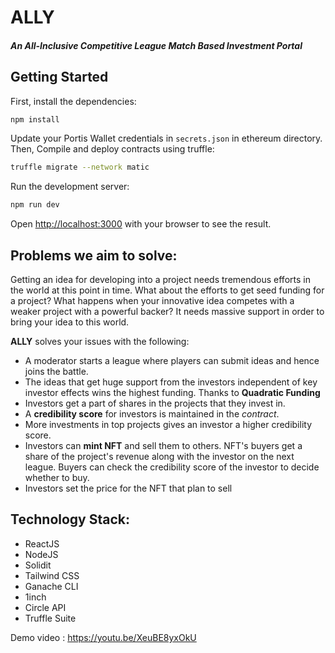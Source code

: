 # ALLY
##### An All-Inclusive Competitive League Match Based Investment Portal
####



## Getting Started

First, install the dependencies:

```bash
npm install
```

Update your Portis Wallet credentials in ```secrets.json``` in ethereum directory. Then, Compile and deploy contracts using truffle:

```bash
truffle migrate --network matic
```

Run the development server:

```bash
npm run dev
```

Open [http://localhost:3000](http://localhost:3000) with your browser to see the result.

## Problems we aim to solve:

Getting an idea for developing into a project needs tremendous efforts in the world at this point in time. What about the efforts to get seed funding for a project? What happens when your innovative idea competes with a weaker project with a powerful backer? It needs massive support in order to bring your idea to this world. 

**ALLY** solves your issues with the following:

* A moderator starts a league where players can submit ideas and hence joins the battle.
* The ideas that get huge support from the investors independent of key investor effects wins the highest funding. Thanks to **Quadratic Funding**
* Investors get a part of shares in the projects that they invest in. 
* A **credibility score** for investors is maintained in the *contract*. 
* More investments in top projects gives an investor a higher credibility score.
* Investors can **mint NFT** and sell them to others. NFT's buyers get a share of the project's revenue along with the investor on the next league. Buyers can check the credibility score of the investor to decide whether to buy.
* Investors set the price for the NFT that plan to sell


## Technology Stack:

- ReactJS
- NodeJS
- Solidit
- Tailwind CSS
- Ganache CLI
- 1inch
- Circle API
- Truffle Suite


Demo video : https://youtu.be/XeuBE8yxOkU


